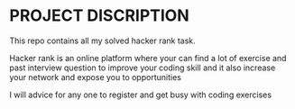 # PROJECT DISCRIPTION
This repo contains all my solved hacker rank task.

Hacker rank is an online platform where your can find a lot of exercise and past interview question to improve your coding skill and it also increase your network and expose you to opportunities 

I will advice for any one to register and get busy with coding  exercises
